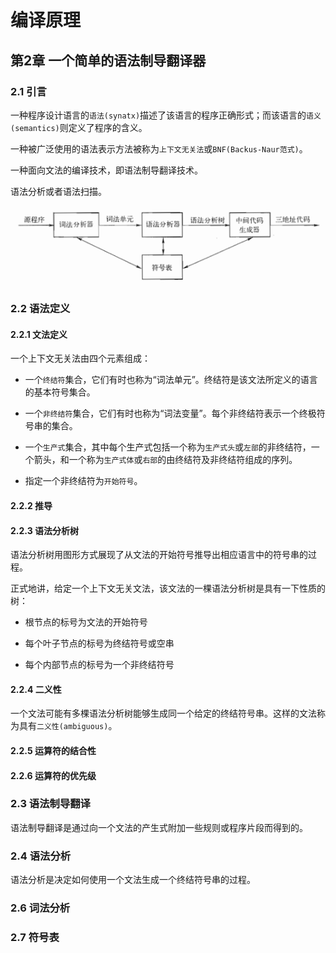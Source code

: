 # 编译原理

## 第2章 一个简单的语法制导翻译器

### 2.1 引言

一种程序设计语言的`语法(synatx)`描述了该语言的程序正确形式；而该语言的`语义(semantics)`则定义了程序的含义。

一种被广泛使用的语法表示方法被称为`上下文无关法`或`BNF(Backus-Naur范式)`。

一种面向文法的编译技术，即语法制导翻译技术。

语法分析或者语法扫描。

![overview](../img/principle_of_compiler_overview.png)

### 2.2 语法定义

#### 2.2.1 文法定义

一个上下文无关法由四个元素组成：

+ 一个`终结符`集合，它们有时也称为“词法单元”。终结符是该文法所定义的语言的基本符号集合。

+ 一个`非终结符`集合，它们有时也称为“词法变量”。每个非终结符表示一个终极符号串的集合。

+ 一个`生产式`集合，其中每个生产式包括一个称为`生产式头`或`左部`的非终结符，一个箭头，和一个称为`生产式体`或`右部`的由终结符及非终结符组成的序列。

+ 指定一个非终结符为`开始符号`。

#### 2.2.2 推导

#### 2.2.3 语法分析树

语法分析树用图形方式展现了从文法的开始符号推导出相应语言中的符号串的过程。

正式地讲，给定一个上下文无关文法，该文法的一棵语法分析树是具有一下性质的树：

+ 根节点的标号为文法的开始符号

+ 每个叶子节点的标号为终结符号或空串

+ 每个内部节点的标号为一个非终结符号

#### 2.2.4 二义性

一个文法可能有多棵语法分析树能够生成同一个给定的终结符号串。这样的文法称为具有`二义性(ambiguous)`。

#### 2.2.5 运算符的结合性

#### 2.2.6 运算符的优先级

### 2.3 语法制导翻译

语法制导翻译是通过向一个文法的产生式附加一些规则或程序片段而得到的。

### 2.4 语法分析

语法分析是决定如何使用一个文法生成一个终结符号串的过程。

### 2.6 词法分析

### 2.7 符号表
